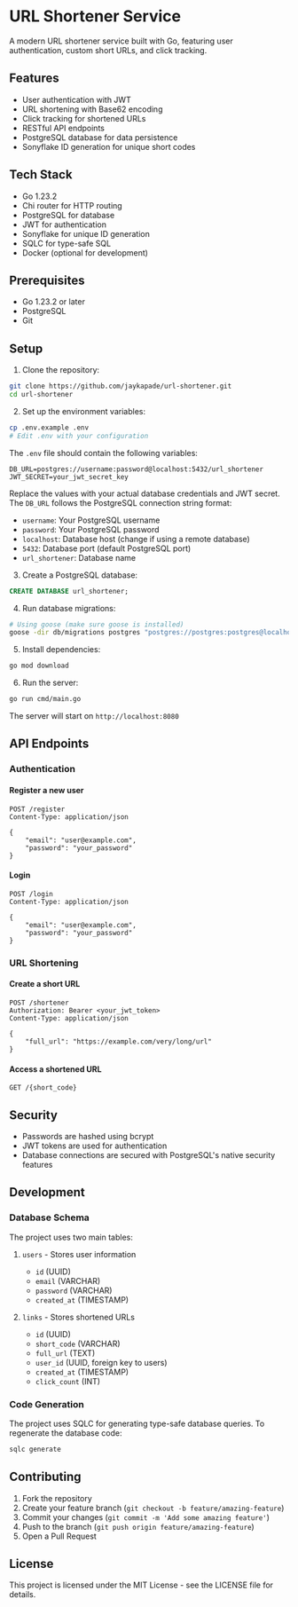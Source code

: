 # URL Shortener Service

A modern URL shortener service built with Go, featuring user authentication, custom short URLs, and click tracking.

## Features

- User authentication with JWT
- URL shortening with Base62 encoding
- Click tracking for shortened URLs
- RESTful API endpoints
- PostgreSQL database for data persistence
- Sonyflake ID generation for unique short codes

## Tech Stack

- Go 1.23.2
- Chi router for HTTP routing
- PostgreSQL for database
- JWT for authentication
- Sonyflake for unique ID generation
- SQLC for type-safe SQL
- Docker (optional for development)

## Prerequisites

- Go 1.23.2 or later
- PostgreSQL
- Git

## Setup

1. Clone the repository:

```bash
git clone https://github.com/jaykapade/url-shortener.git
cd url-shortener
```

2. Set up the environment variables:

```bash
cp .env.example .env
# Edit .env with your configuration
```

The `.env` file should contain the following variables:

```env
DB_URL=postgres://username:password@localhost:5432/url_shortener
JWT_SECRET=your_jwt_secret_key
```

Replace the values with your actual database credentials and JWT secret. The `DB_URL` follows the PostgreSQL connection string format:

- `username`: Your PostgreSQL username
- `password`: Your PostgreSQL password
- `localhost`: Database host (change if using a remote database)
- `5432`: Database port (default PostgreSQL port)
- `url_shortener`: Database name

3. Create a PostgreSQL database:

```sql
CREATE DATABASE url_shortener;
```

4. Run database migrations:

```bash
# Using goose (make sure goose is installed)
goose -dir db/migrations postgres "postgres://postgres:postgres@localhost:5432/url_shortener" up
```

5. Install dependencies:

```bash
go mod download
```

6. Run the server:

```bash
go run cmd/main.go
```

The server will start on `http://localhost:8080`

## API Endpoints

### Authentication

#### Register a new user

```http
POST /register
Content-Type: application/json

{
    "email": "user@example.com",
    "password": "your_password"
}
```

#### Login

```http
POST /login
Content-Type: application/json

{
    "email": "user@example.com",
    "password": "your_password"
}
```

### URL Shortening

#### Create a short URL

```http
POST /shortener
Authorization: Bearer <your_jwt_token>
Content-Type: application/json

{
    "full_url": "https://example.com/very/long/url"
}
```

#### Access a shortened URL

```http
GET /{short_code}
```

## Security

- Passwords are hashed using bcrypt
- JWT tokens are used for authentication
- Database connections are secured with PostgreSQL's native security features

## Development

### Database Schema

The project uses two main tables:

1. `users` - Stores user information

   - `id` (UUID)
   - `email` (VARCHAR)
   - `password` (VARCHAR)
   - `created_at` (TIMESTAMP)

2. `links` - Stores shortened URLs
   - `id` (UUID)
   - `short_code` (VARCHAR)
   - `full_url` (TEXT)
   - `user_id` (UUID, foreign key to users)
   - `created_at` (TIMESTAMP)
   - `click_count` (INT)

### Code Generation

The project uses SQLC for generating type-safe database queries. To regenerate the database code:

```bash
sqlc generate
```

## Contributing

1. Fork the repository
2. Create your feature branch (`git checkout -b feature/amazing-feature`)
3. Commit your changes (`git commit -m 'Add some amazing feature'`)
4. Push to the branch (`git push origin feature/amazing-feature`)
5. Open a Pull Request

## License

This project is licensed under the MIT License - see the LICENSE file for details.
